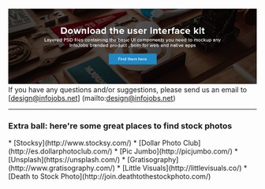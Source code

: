 <a href="https://github.com/InfoJobs/visual-design/tree/master/00-resources/user_interface_kits"><img src="https://github.com/InfoJobs/brand/blob/master/_gh-header/03-gh-header.jpg" alt="user interface kits" ></a>
If you have any questions and/or suggestions, please send us an email to [design@infojobs.net] (mailto:design@infojobs.net)

***

<h3>Extra ball: here're some great places to find stock photos</h3>
* [Stocksy](http://www.stocksy.com/)
* [Dollar Photo Club](http://es.dollarphotoclub.com/)
* [Pic Jumbo](http://picjumbo.com/)
* [Unsplash](https://unsplash.com/)
* [Gratisography](http://www.gratisography.com/)
* [Little Visuals](http://littlevisuals.co/)
* [Death to Stock Photo](http://join.deathtothestockphoto.com/)




